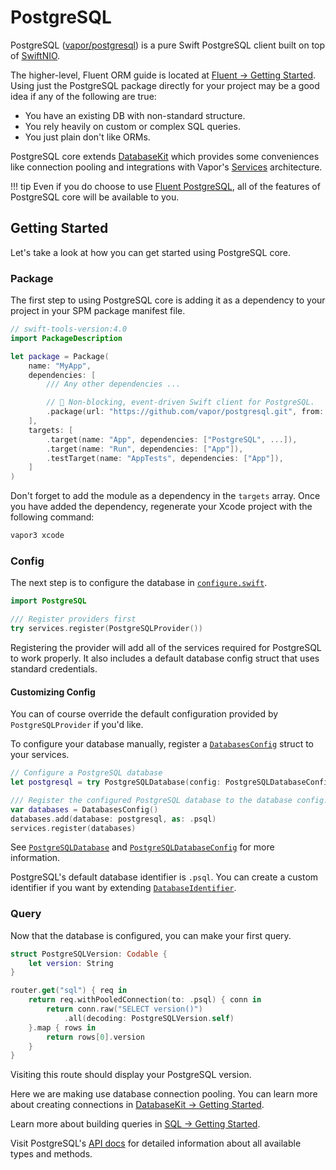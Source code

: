# PostgreSQL

PostgreSQL ([vapor/postgresql](https://github.com/vapor/postgresql)) is a pure Swift PostgreSQL client built on top of [SwiftNIO](https://github.com/apple/swift-nio.git).

The higher-level, Fluent ORM guide is located at [Fluent &rarr; Getting Started](../fluent/getting-started.md). Using just the PostgreSQL package directly for your project may be a good idea if any of the following are true:

- You have an existing DB with non-standard structure.
- You rely heavily on custom or complex SQL queries.
- You just plain don't like ORMs.

PostgreSQL core extends [DatabaseKit](../database-kit/getting-started.md) which provides some conveniences like connection pooling and integrations with Vapor's [Services](../getting-started/services.md) architecture.

!!! tip
    Even if you do choose to use [Fluent PostgreSQL](../fluent/getting-started.md), all of the features of PostgreSQL core will be available to you.

## Getting Started

Let's take a look at how you can get started using PostgreSQL core.

### Package

The first step to using PostgreSQL core is adding it as a dependency to your project in your SPM package manifest file.

```swift
// swift-tools-version:4.0
import PackageDescription

let package = Package(
    name: "MyApp",
    dependencies: [
        /// Any other dependencies ...

        // 🐘 Non-blocking, event-driven Swift client for PostgreSQL.
        .package(url: "https://github.com/vapor/postgresql.git", from: "1.0.0"),
    ],
    targets: [
        .target(name: "App", dependencies: ["PostgreSQL", ...]),
        .target(name: "Run", dependencies: ["App"]),
        .testTarget(name: "AppTests", dependencies: ["App"]),
    ]
)
```

Don't forget to add the module as a dependency in the `targets` array. Once you have added the dependency, regenerate your Xcode project with the following command:

```sh
vapor3 xcode
```

### Config

The next step is to configure the database in [`configure.swift`](../getting-started/structure.md#configureswift).

```swift
import PostgreSQL

/// Register providers first
try services.register(PostgreSQLProvider())
```

Registering the provider will add all of the services required for PostgreSQL to work properly. It also includes a default database config struct that uses standard credentials.

#### Customizing Config

You can of course override the default configuration provided by `PostgreSQLProvider` if you'd like.

To configure your database manually, register a [`DatabasesConfig`](https://api.vapor.codes/database-kit/latest/DatabaseKit/Structs/DatabasesConfig.html) struct to your services.

```swift
// Configure a PostgreSQL database
let postgresql = try PostgreSQLDatabase(config: PostgreSQLDatabaseConfig(...))

/// Register the configured PostgreSQL database to the database config.
var databases = DatabasesConfig()
databases.add(database: postgresql, as: .psql)
services.register(databases)
```

See [`PostgreSQLDatabase`](https://api.vapor.codes/postgresql/latest/PostgreSQL/Classes/PostgreSQLDatabase.html) and [`PostgreSQLDatabaseConfig`](https://api.vapor.codes/postgresql/latest/PostgreSQL/Structs/PostgreSQLDatabaseConfig.html) for more information.

PostgreSQL's default database identifier is `.psql`. You can create a custom identifier if you want by extending [`DatabaseIdentifier`](https://api.vapor.codes/database-kit/latest/DatabaseKit/Structs/DatabaseIdentifier.html).

### Query

Now that the database is configured, you can make your first query.

```swift
struct PostgreSQLVersion: Codable {
    let version: String
}

router.get("sql") { req in
    return req.withPooledConnection(to: .psql) { conn in
        return conn.raw("SELECT version()")
            .all(decoding: PostgreSQLVersion.self)
    }.map { rows in
        return rows[0].version
    }
}
```

Visiting this route should display your PostgreSQL version.

Here we are making use database connection pooling. You can learn more about creating connections in [DatabaseKit &rarr; Getting Started](../database-kit/getting-started.md).

Learn more about building queries in [SQL &rarr; Getting Started](../sql/getting-started.md).

Visit PostgreSQL's [API docs](https://api.vapor.codes/postgresql/latest/PostgreSQL/index.html) for detailed information about all available types and methods.
